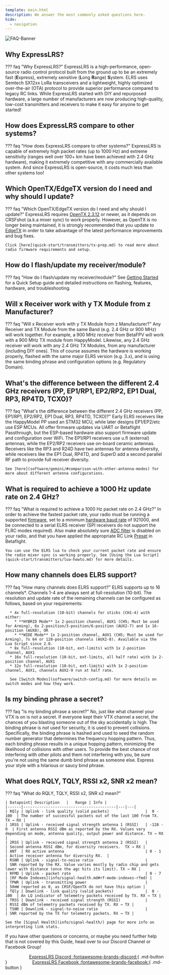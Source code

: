 ```yaml
---
template: main.html
description: We answer the most commonly asked questions here.
hide:
  - navigation
---
```


![FAQ-Banner](https://raw.githubusercontent.com/ExpressLRS/ExpressLRS-Hardware/master/img/faq.png)

## <span class="custom-heading" data-id="1">Why ExpressLRS?</span>

??? faq "Why ExpressLRS?"
    ExpressLRS is a high-performance, open-source radio control protocol built from the ground up to be an extremely fast (**E**xpress), extremely sensitive (**L**ong **R**ange) **S**ystem. ELRS uses Semtech SX12xx LoRa transceivers and a lightweight, highly optimized over-the-air (OTA) protocol to provide superior performance compared to legacy RC links. While ExpressLRS started with DIY and repurposed hardware, a large number of manufacturers are now producing high-quality, low-cost transmitters and receivers to make it easy for anyone to get started!
## <span class="custom-heading" data-id="2">How does ExpressLRS compare to other systems?</span>

??? faq "How does ExpressLRS compare to other systems?"
    ExpressLRS is capable of extremely high packet rates (up to 1000 Hz) and extreme sensitivity (ranges well over 100+ km have been achieved with 2.4 GHz hardware), making it extremely competitive with any commercially available system. And since ExpressLRS is open-source, it costs much less than other systems too!
## <span class="custom-heading" data-id="3">Which OpenTX/EdgeTX version do I need and why should I update?</span>

??? faq "Which OpenTX/EdgeTX version do I need and why should I update?"
    ExpressLRS requires [OpenTX 2.3.12](https://www.open-tx.org/downloads.html#Releases23-ref) or newer, as it depends on CRSFshot (a.k.a mixer sync) to work properly. However, as OpenTX is no longer being maintained, it is strongly recommended that you update to [EdgeTX](https://github.com/EdgeTX/edgetx) in order to take advantage of the latest performance improvements and bug fixes. 
	
	Click [here](quick-start/transmitters/tx-prep.md) to read more about radio firmware requirements and setup.

## <span class="custom-heading" data-id="4">How do I flash/update my receiver/module?</span>

??? faq "How do I flash/update my receiver/module?"
    See [Getting Started](quick-start/getting-started.md) for a Quick Setup guide and detailed instructions on flashing, features, hardware, and troubleshooting.

## <span class="custom-heading" data-id="5">Will x Receiver work with y TX Module from z Manufacturer?</span>

??? faq "Will x Receiver work with y TX Module from z Manufacturer?"
    Any Receiver and TX Module from the same Band (e.g. 2.4 GHz or 900 MHz) will work together. For example, a 900 MHz receiver from BetaFPV will work with a 900 MHz TX module from HappyModel. Likewise, any 2.4 GHz receiver will work with any 2.4 GHz TX Modules, from any manufacturer (including DIY ones). This of course assumes the hardware is working properly, flashed with the same major ELRS version (e.g. 3.x), and is using the same binding phrase and configuration options (e.g. Regulatory Domain).

## <span class="custom-heading" data-id="6">What's the difference between the different 2.4 GHz receivers (PP, EP1/RP1, EP2/RP2, EP1 Dual, RP3, RP4TD, TCXO)?</span>

??? faq "What's the difference between the different 2.4 GHz receivers (PP, EP1/RP1, EP2/RP2, EP1 Dual, RP3, RP4TD, TCXO)?"
    Early ELRS receivers like the HappyModel PP used an STM32 MCU, while later designs EP1/EP2/etc use ESP MCUs. All offer firmware updates via UART or Betaflight Passthrough, but the ESP-based hardware also support firmware update and configuration over WiFi. The EP1/RP1 receivers use u.fl (external) antennas, while the EP2/RP2 receivers use on-board ceramic antennas. Receivers like the RP3 and R24D have two antennas for antenna diversity, while receivers like the EP1 Dual, RP4TD, and SuperD add a second parallel RF path to provide full receiver diversity. 
	
	See [here](software/gemini/#comparison-with-other-antenna-modes) for more about different antenna configurations. 

## <span class="custom-heading" data-id="7">What is required to achieve a 1000 Hz update rate on 2.4 GHz?</span>

??? faq "What is required to achieve a 1000 Hz packet rate on 2.4 GHz?"
    In order to achieve the fastest packet rate, your radio must be running a supported [firmware](quick-start/transmitters/tx-prep/#radio-operating-system), set to a minimum [hardware baud rate](quick-start/transmitters/tx-prep/#serial-baud-rate) of 921000, and be connected to a serial ELRS receiver (SPI receivers do not support the FLRC modes required). Also make absolutely sure [ADC filter](quick-start/transmitters/tx-prep/#adc-filter) is disabled on your radio, and that you have applied the appropriate RC Link [Preset](https://betaflight.com/docs/wiki/configurator/presets-tab) in Betaflight. 

    You can use the ELRS lua to check your current packet rate and ensure the radio mixer sync is working properly. See [Using the Lua Script](quick-start/transmitters/lua-howto.md) for more details.

## <span class="custom-heading" data-id="8">How many channels does ELRS support?</span>

??? faq "How many channels does ELRS support?"
    ELRS supports up to 16 channels*. Channels 1-4 are always sent at full-resolution (10-bit). The resolution and update rate of the remaining channels can be configured as follows, based on your requirements:

      * 4x full-resolution (10-bit) channels for sticks (CH1-4) with either:
        * **HYBRID Mode** 1x 2-position channel, AUX1 (CH5; Must be used for Arming), 6x 2-position/3-position/6-position (AUX2-7) and 1x 16-position (AUX8), OR
        * **WIDE Mode** 1x 2-position channel, AUX1 (CH5; Must be used for Arming), 7x 64 or 128-position channels (AUX2-8). Available via the Lua Script since 2.0.
      * 8x full-resolution (10-bit, ext-limits) with 1x 2-position channel, AUX1
      * 16x full-resolution (10-bit, ext-limits, all half rate) with 1x 2-position channel, AUX1
      * 12x full-resolution (10-bit, ext-limits) with 1x 2-position channel, AUX1, channels AUX2-9 run at half rate.
        
      See [Switch Modes](software/switch-config.md) for more details on switch modes and how they work.

## <span class="custom-heading" data-id="9">Is my binding phrase a secret?</span>

??? faq "Is my binding phrase a secret?"
    No, just like what channel your VTX is on is not a secret. If everyone kept their VTX channel a secret, the chances of you blasting someone out of the sky accidentally is high. The binding phrase is *not* used for security, it is used to prevent collisions. Specifically, the binding phrase is hashed and used to seed the random number generator that determines the frequency hopping pattern. Thus, each binding phrase results in a unique hopping pattern, minimizing the likelihood of collisions with other users.  To provide the best chance of not interfering with other pilots and them not interfering with you, be sure you're not using the same dumb bind phrase as someone else. Express your style with a hilarious or saucy bind phrase.

## <span class="custom-heading" data-id="10">What does RQLY, TQLY, RSSI x2, SNR x2 mean?</span>

??? faq "What do RQLY, TQLY, RSSI x2, SNR x2 mean?"

    | Datapoint| Description   |   Range | Info |
    |------|-----------------------------------------|---|---|
    | RQly | Uplink - link quality (valid packets)                |  0 - 100  | The number of successful packets out of the last 100 from TX. TX → RX |
    | 1RSS | Uplink - received signal strength antenna 1 (RSSI)   | -128 - 0  | First antenna RSSI dBm as reported by the RX. Values vary depending on mode, antenna quality, output power and distance. TX → RX |
    | 2RSS | Uplink - received signal strength antenna 2 (RSSI)   |           | Second antenna RSSI dBm, for diversity receivers.  TX → RX |
    | ANT  | RX active antenna                                    | 0 - 1     | Active receiver antenna for diversity RX.  |
    | RSNR | Uplink - signal-to-noise ratio                       |           | SNR reported by the RX. Value varies mostly by radio chip and gets lower with distance (once the agc hits its limit). TX → RX |
    | RFMD | Uplink - packet rate                                 | 0 - 7     | [RF Mode Indexes](info/signal-health.md#rf-mode-indexes-rfmd) |
    | TPWR | Uplink - transmitting power                          |           | 50mW reported as 0, as CRSF/OpenTX do not have this option |
    | TQly | Downlink - link quality (valid packets)              |  0 - 100  | An LQ indicator of telemetry packets received by TX. RX → TX |
    | TRSS | Downlink - received signal strength (RSSI)           |           | RSSI dBm of telemetry packets received by TX. RX → TX |
    | TSNR | Downlink - signal-to-noise ratio                     |           | SNR reported by the TX for telemetry packets. RX → TX |

    See the [Signal Health](info/signal-health/) page for more info on interpreting link stats. 

If you have other questions or concerns, or maybe you need further help that is not covered by this Guide, head over to our Discord Channel or Facebook Group!

<span style="padding-left:15%; display:inline; text-align:center">[ExpressLRS Discord :fontawesome-brands-discord:](https://discord.gg/dS6ReFY){ .md-button }</span>
<span style="padding-left:15%; display:inline; text-align:center">[ExpressLRS Facebook :fontawesome-brands-facebook:](https://www.facebook.com/groups/636441730280366){ .md-button }</span>

<script src="../assets/javascripts/admonition-enhancement.js"></script>

